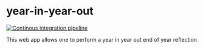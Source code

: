 # year-in-year-out
[![Continous integration pipeline](https://github.com/yaron-E92/year-in-year-out/actions/workflows/ci-pipeline.yaml/badge.svg)](https://github.com/yaron-E92/year-in-year-out/actions/workflows/ci-pipeline.yaml)

This web app allows one to perform a year in year out end of year reflection

